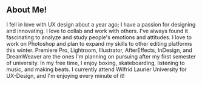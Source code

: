 ## About Me!

I fell in love with UX design about a year ago; I have a passion for designing and innovating. I love to collab and work with others. I've always found it fascinating to analyze and study people's emotions and attitudes. I love to work on Photoshop and plan to expand my skills to other editing platforms this winter. Premiere Pro, Lightroom, Illustrator, AfterEffects, InDesign, and DreamWeaver are the ones I'm planning on pursuing after my first semester of university. In my free time, I enjoy boxing, skateboarding, listening to music, and making beats. I currently attend Wilfrid Laurier University for UX-Design, and I'm enjoying every minute of it!    
